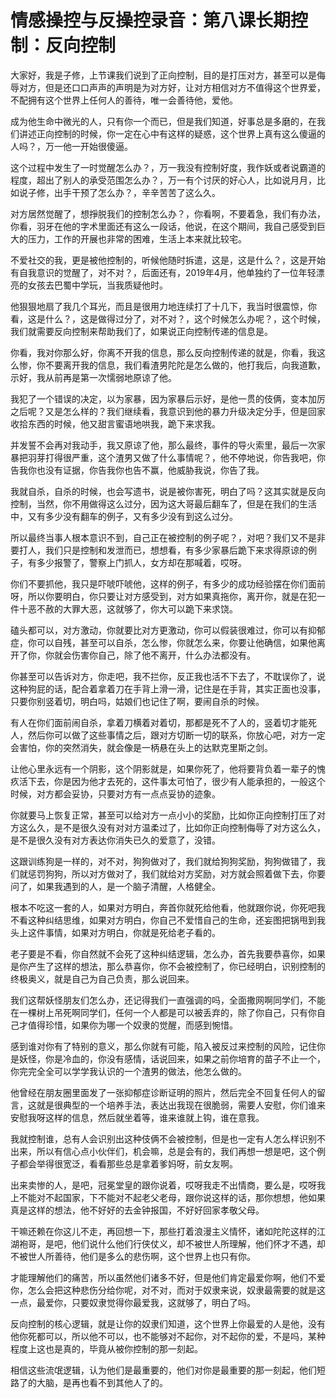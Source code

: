 # 情感操控与反操控录音：第八课长期控制：反向控制

大家好，我是子修，上节课我们说到了正向控制，目的是打压对方，甚至可以是侮辱对方，但是还口口声声的声明是为对方好，让对方相信对方不值得这个世界爱，不配拥有这个世界上任何人的善待，唯一会善待他，爱他。

成为他生命中微光的人，只有你一个而已，但是我们知道，好事总是多磨的，在我们讲述正向控制的时候，你一定在心中有这样的疑惑，这个世界上真有这么傻逼的人吗？，万一他一开始很傻逼。

这个过程中发生了一时觉醒怎么办？，万一我没有控制好度，我作妖或者说霸道的程度，超出了别人的承受范围怎么办？，万一有个讨厌的好心人，比如说月月，比如说子修，出手干预了怎么办？，辛辛苦苦了这么久。

对方居然觉醒了，想掙脱我们的控制怎么办？，你看啊，不要着急，我们有办法，你看，羽牙在他的字术里面还有这么一段话，他说，在这个期间，我自己感受到巨大的压力，工作的开展也非常的困难，生活上本来就比较宅。

不爱社交的我，更是被他控制的，听候他随时拆遣，这是，这是什么？，这是开始有自我意识的觉醒了，对不对？，后面还有，2019年4月，他单独约了一位年轻漂亮的女孩去巴蜀中学玩，当我质疑他时。

他狠狠地扇了我几个耳光，而且是很用力地连续打了十几下，我当时很震惊，你看，这是什么？，这是做得过分了，对不对？，这个时候怎么办呢？，这个时候，我们就需要反向控制来帮助我们了，如果说正向控制传递的信息是。

你看，我对你那么好，你离不开我的信息，那么反向控制传递的就是，你看，我这么惨，你不要离开我的信息，我们看渣男陀陀是怎么做的，他打我后，向我道歉，示好，我从前再是第一次懦弱地原谅了他。

我犯了一个错误的决定，以为家暴，因为家暴后示好，是他一贯的伎俩，变本加厉之后呢？又是怎么样的？我们继续看，我意识到他的暴力升级决定分手，但是回家收拾东西的时候，他又甜言蜜语地哄我，跪下来求我。

并发誓不会再对我动手，我又原谅了他，那么最终，事件的导火索里，最后一次家暴把羽芽打得很严重，这个渣男又做了什么事情呢？，他不停地说，你告我吧，你告我你也没有证据，你告我你也告不赢，他威胁我说，你告了我。

我就自杀，自杀的时候，也会写遗书，说是被你害死，明白了吗？这其实就是反向控制，当然，你不用做得这么过分，因为这大哥最后翻车了，但是在我们的生活中，又有多少没有翻车的例子，又有多少没有到这么过分。

所以最终当事人根本意识不到，自己正在被控制的例子呢？，对吧？我们又不是非要打人，我们只是控制和发泄而已，想想看，有多少家暴后跪下来求得原谅的例子，有多少报警了，警察上门抓人，女方却在那喊着，哎呀。

你们不要抓他，我只是吓唬吓唬他，这样的例子，有多少的成功经验摆在你们面前呀，所以你要明白，你只要让对方感受到，对方如果真拖你，离开你，就是在犯一件十恶不赦的大罪大恶，这就够了，你大可以跪下来求饶。

磕头都可以，对方激动，你就要比对方更激动，你可以假装很难过，你可以有抑郁症，你可以自残，甚至可以自杀，怎么惨，你就怎么来，你要让他确信，如果他离开了你，你就会伤害你自己，除了他不离开，什么办法都没有。

你甚至可以告诉对方，你走吧，我不拦你，反正我也活不下去了，不耽误你了，说这种狗屁的话，配合着拿着刀在手背上滑一滑，记住是在手背，其实正面也没事，只要你别竖着切，明白吗，姑娘们也记住了啊，要闹自杀的时候。

有人在你们面前闹自杀，拿着刀横着对着切，那都是死不了人的，竖着切才能死人，然后你可以做了这些事情之后，跟对方切断一切的联系，你放心吧，对方一定会害怕，你的突然消失，就会像是一柄悬在头上的达默克里斯之剑。

让他心里永远有一个阴影，这个阴影就是，如果你死了，他将要背负着一辈子的愧疚活下去，你是因为他才去死的，这件事太可怕了，很少有人能承担的，一般这个时候，对方都会妥协，只要对方有一点点妥协的迹象。

你就要马上恢复正常，甚至可以给对方一点小小的奖励，比如你正向控制打压了对方这么久，是不是很久没有对对方温柔过了，比如你正向控制侮辱了对方这么久，是不是很久没有对方表达你消失已久的爱意了，没错。

这跟训练狗是一样的，对不对，狗狗做对了，我们就给狗狗奖励，狗狗做错了，我们就惩罚狗狗，所以对方做对了，我们就给对方奖励，对方就会照着做下去，你要问了，如果我遇到的人，是一个脑子清醒，人格健全。

根本不吃这一套的人，如果对方明白，奔首你就死给他看，他就跟你说，你死吧我不看这种纠结思维，如果对方明白，你自己不爱惜自己的生命，还妄图把锅甩到我头上这件事情，如果对方明白，你就是死给老子看的。

老子要是不看，你自然就不会死了这种纠结逻辑，怎么办，首先我要恭喜你，如果是你产生了这样的想法，那么恭喜你，你不会被控制了，你已经明白，识别控制的终极奥义，就是自己为自己负责，那么说回来。

我们这帮妖怪朋友们怎么办，还记得我们一直强调的吗，全面撒网啊同学们，不能在一棵树上吊死啊同学们，任何一个人都是可以被丢弃的，除了你自己，只有你自己才值得珍惜，如果你为哪一个奴隶的觉醒，而感到惋惜。

感到谁对你有了特别的意义，那么你就有可能，陷入被反过来控制的风险，记住你是妖怪，你是冷血的，你没有感情，话说回来，如果之前你培育的苗子不止一个，你完完全全可以学学我认识的一个渣男的做法，他怎么做的。

他曾经在朋友圈里面发了一张抑郁症诊断证明的照片，然后完全不回复任何人的留言，这就是很典型的一个培养手法，表达出我现在很脆弱，需要人安慰，你们谁来安慰我呀这样的信息，然后就坐着等，谁来谁就上钩，谁在意我。

我就控制谁，总有人会识别出这种伎俩不会被控制，但是也一定有人怎么样识别不出来，所以有信心点小伙伴们，机会嘛，总是会有的，我们再想一想是吧，这个例子都会举得很宽泛，看看那些总是拿着爹妈呀，前女友啊。

出来卖惨的人，是吧，冠冕堂皇的跟你说着，哎呀我走不出情商，要么是，哎呀我上不能对不起国家，下不能对不起老父老母，跟你说这样的话，那你想想，他如果真是这样的想法，他不好好的去金钟报国，不好好回家孝敬父母。

干嘛还赖在你这儿不走，再回想一下，那些打着浪漫主义情怀，诸如陀陀这样的江湖袍哥，是吧，他们说什么他们行侠仗义，却不被世人所理解，他们怀才不遇，却不被世人所善待，他们是多么的悲伤啊，这个世界上也只有你。

才能理解他们的痛苦，所以虽然他们诸多不好，但是他们肯定最爱你啊，他们不爱你，怎么会把这种悲伤分给你呢，对不对，而对于奴隶来说，奴隶最需要的就是这一点，最爱你，只要奴隶觉得你最爱我，这就够了，明白了吗。

反向控制的核心逻辑，就是让你的奴隶们知道，这个世界上你最爱的人是他，没有他你死都可以，所以他不可以，也不能够对不起你，对不起你的爱，不是吗，某种程度上这也是真的，毕竟从被你控制的那一刻起。

相信这些流氓逻辑，认为他们是最重要的，他们对你是最重要的那一刻起，他们短路了的大脑，是再也看不到其他人了的。